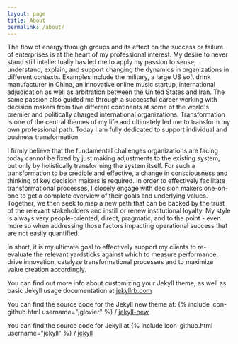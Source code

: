 ```yaml
---
layout: page
title: About
permalink: /about/
---
```


The flow of energy through groups and its effect on the success or failure of enterprises is at the heart of my professional interest. My desire to never stand still intellectually has led me to apply my passion to sense, understand, explain, and support changing the dynamics in organizations in different contexts. Examples include the military, a large US soft drink manufacturer in China, an innovative online music startup, international adjudication as well as arbitration between the United States and Iran. The same passion also guided me through a successful career working with decision makers from five different continents at some of the world's premier and politically charged international organizations. Transformation is one of the central themes of my life and ultimately led me to transform my own professional path. Today I am fully dedicated to support individual and business transformation.

I firmly believe that the fundamental challenges organizations are facing today cannot be fixed by just making adjustments to the existing system, but only by holistically transforming the system itself. For such a transformation to be credible and effective,  a change in consciousness and thinking of key decision makers is required. In order to effectively facilitate transformational processes, I closely engage with decision makers one-on-one to get a complete overview of their goals and underlying values. Together, we then seek to map a new path that can be backed by the trust of the relevant stakeholders and instill or renew institutional loyalty. My style is always very people-oriented, direct, pragmatic, and to the point - even more so when addressing those factors impacting operational success that are not easily quantified.

In short, it is my ultimate goal to effectively support my clients to re-evaluate the relevant yardsticks against which to measure performance, drive innovation, catalyze transformational processes and to maximize value creation accordingly.



You can find out more info about customizing your Jekyll theme, as well as basic Jekyll usage documentation at [jekyllrb.com](http://jekyllrb.com/)

You can find the source code for the Jekyll new theme at:
{% include icon-github.html username="jglovier" %} /
[jekyll-new](https://github.com/jglovier/jekyll-new)

You can find the source code for Jekyll at
{% include icon-github.html username="jekyll" %} /
[jekyll](https://github.com/jekyll/jekyll)
